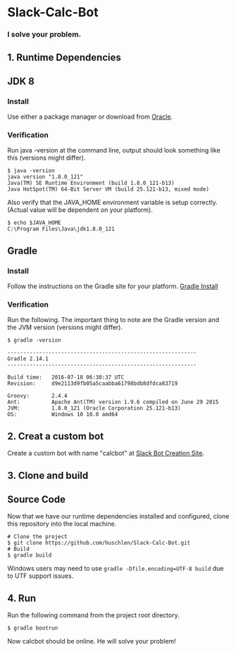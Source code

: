 # Slack-Calc-Bot
### I solve your problem.

## 1. Runtime Dependencies

## JDK 8

### Install
Use either a package manager or download from
[Oracle](http://www.oracle.com/technetwork/java/javase/downloads/jdk8-downloads-2133151.html).

### Verification
Run java -version at the command line, output should look something like this (versions might differ).

    $ java -version
    java version "1.8.0_121"
    Java(TM) SE Runtime Environment (build 1.8.0_121-b13)
    Java HotSpot(TM) 64-Bit Server VM (build 25.121-b13, mixed mode)


Also verify that the JAVA_HOME environment variable is setup correctly. (Actual value will be dependent on your platform).

    $ echo $JAVA_HOME
    C:\Program Files\Java\jdk1.8.0_121


## Gradle

### Install
Follow the instructions on the Gradle site for your platform.
[Gradle Install](https://gradle.org/install)

### Verification
Run the following.  The important thing to note are the Gradle version and the JVM version (versions might differ).

    $ gradle -version

    ------------------------------------------------------------
    Gradle 2.14.1
    ------------------------------------------------------------

    Build time:   2016-07-18 06:38:37 UTC
    Revision:     d9e2113d9fb05a5caabba61798bdb8dfdca83719

    Groovy:       2.4.4
    Ant:          Apache Ant(TM) version 1.9.6 compiled on June 29 2015
    JVM:          1.8.0_121 (Oracle Corporation 25.121-b13)
    OS:           Windows 10 10.0 amd64
    
## 2. Creat a custom bot
Create a custom bot with name "calcbot" at [Slack Bot Creation Site](https://my.slack.com/services/new/bot).

## 3. Clone and build
## Source Code
Now that we have our runtime dependencies installed and configured, clone this repository into the local machine.

    # Clone the project
    $ git clone https://github.com/huschlen/Slack-Calc-Bot.git
    # Build
    $ gradle build

Windows users may need to use `gradle -Dfile.encoding=UTF-8 build` due to UTF support issues.

## 4. Run
Run the following command from the project root directory.

    $ gradle bootrun
    
Now calcbot should be online.  He will solve your problem!
